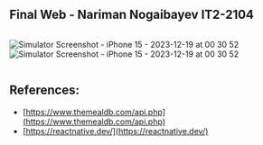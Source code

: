 ## Final Web - Nariman Nogaibayev IT2-2104

<div style="display: flex; justify-content: space-between;">
  
![Simulator Screenshot - iPhone 15 - 2023-12-19 at 00 30 52](https://github.com/naariman/final_web/assets/96104998/5af4fc92-2f0e-4336-8917-4779f1d21f9f)
![Simulator Screenshot - iPhone 15 - 2023-12-19 at 00 30 52](https://github.com/naariman/final_web/assets/96104998/df89d85f-2a6a-4d70-9c5d-81001e9bf6b7)

</div>

## References:
- [https://www.themealdb.com/api.php](https://www.themealdb.com/api.php)
- [https://reactnative.dev/](https://reactnative.dev/)
